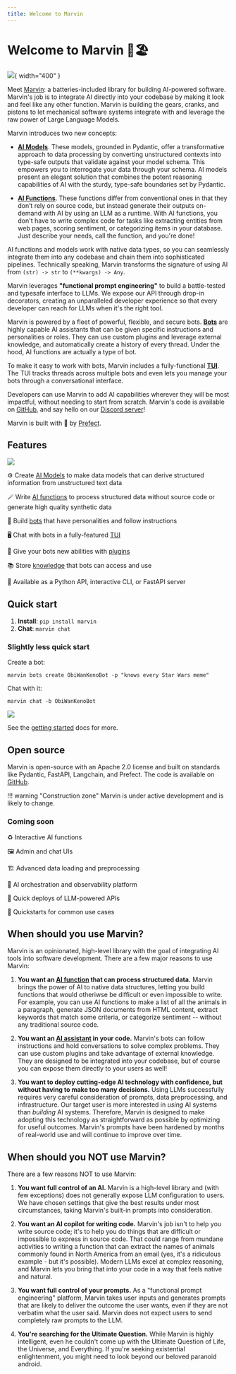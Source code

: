 ```yaml
---
title: Welcome to Marvin
---
```


# Welcome to Marvin 🤖🏖️

![](img/heroes/ai_model_windy_city_hero.png){ width="400" }

Meet [Marvin](https://github.com/prefecthq/marvin): a batteries-included library for building AI-powered software. Marvin's job is to integrate AI directly into your codebase by making it look and feel like any other function. Marvin is building the gears, cranks, and pistons to let mechanical software systems integrate with and leverage the raw power of Large Language Models.

Marvin introduces two new concepts:

  - [**AI Models**](guide/concepts/ai_models.md). These models, grounded in Pydantic, offer a transformative approach to data processing by converting unstructured contexts into type-safe outputs that validate against your model schema. This empowers you to interrogate your data through your schema. AI models present an elegant solution that combines the potent reasoning capabilities of AI with the sturdy, type-safe boundaries set by Pydantic.


  - [**AI Functions**](guide/concepts/ai_functions.md). These functions differ from conventional ones in that they don’t rely on source code, but instead generate their outputs on-demand with AI by using an LLM as a runtime. With AI functions, you don't have to write complex code for tasks like extracting entities from web pages, scoring sentiment, or categorizing items in your database. Just describe your needs, call the function, and you're done!


AI functions and models work with native data types, so you can seamlessly integrate them into any codebase and chain them into sophisticated pipelines. Technically speaking, Marvin transforms the signature of using AI from `(str) -> str` to `(**kwargs) -> Any`. 
    
Marvin leverages **"functional prompt engineering"** to build a battle-tested and typesafe interface to LLMs. We expose our API through drop-in decorators, creating an unparalleled developer experience so that every developer can reach for LLMs when it's the right tool. 

Marvin is powered by a fleet of powerful, flexible, and secure bots. [**Bots**](guide/concepts/bots.md) are highly capable AI assistants that can be given specific instructions and personalities or roles. They can use custom plugins and leverage external knowledge, and automatically create a history of every thread. Under the hood, AI functions are actually a type of bot. 

To make it easy to work with bots, Marvin includes a fully-functional [**TUI**](guide/concepts/tui.md). The TUI tracks threads across multiple bots and even lets you manage your bots through a conversational interface.

Developers can use Marvin to add AI capabilities wherever they will be most impactful, without needing to start from scratch. Marvin's code is available on [GitHub](https://github.com/prefecthq/marvin), and say hello on our [Discord server](https://discord.gg/Kgw4HpcuYG)!

Marvin is built with 💙 by [Prefect](https://www.prefect.io).

<!-- !!! quote "GPP"
    "Let’s build robots with Genuine People Personalities!" they said. So they tried it out with me. I’m a personality prototype. You can tell, can’t you?
    
    -- <a href="https://www.youtube.com/clip/UgkxNj9p6jPFM8eWAmRJiKoPeOmvQxb8viQv" target="_blank">Marvin</a> -->
    
## Features
<!-- ![](img/heroes/gpp.png) -->
![](img/tui/colorful_fruit.png)

⚙️ Create [AI Models](guide/concepts/ai_models.md) to make data models that can derive structured information from unstructured text data

🪄 Write [AI functions](guide/concepts/ai_functions.md) to process structured data without source code or generate high quality synthetic data

🤖 Build [bots](guide/concepts/bots.md) that have personalities and follow instructions

🖥️ Chat with bots in a fully-featured [TUI](guide/concepts/tui.md)

🔌 Give your bots new abilities with [plugins](guide/concepts/plugins.md) 

📚 Store [knowledge](guide/concepts/loaders_and_documents.md) that bots can access and use

📡 Available as a Python API, interactive CLI, or FastAPI server

## Quick start
1. **Install**: `pip install marvin`
2. **Chat**: `marvin chat`

### Slightly less quick start
Create a bot:
```shell
marvin bots create ObiWanKenoBot -p "knows every Star Wars meme"
```
Chat with it:
```
marvin chat -b ObiWanKenoBot
```
![](img/tui/star_wars.png)


See the [getting started](getting_started/installation.md) docs for more.

## Open source

Marvin is open-source with an Apache 2.0 license and built on standards like Pydantic, FastAPI, Langchain, and Prefect. The code is available on [GitHub](https://github.com/prefecthq/marvin).

!!! warning "Construction zone"
    Marvin is under active development and is likely to change. 

### Coming soon

♻️ Interactive AI functions

🖼️ Admin and chat UIs

🏗️ Advanced data loading and preprocessing

🔭 AI orchestration and observability platform

🚀 Quick deploys of LLM-powered APIs

🎁 Quickstarts for common use cases

## When should you use Marvin?

Marvin is an opinionated, high-level library with the goal of integrating AI tools into software development. There are a few major reasons to use Marvin:

1. **You want an [AI function](guide/concepts/ai_functions.md) that can process structured data.** Marvin brings the power of AI to native data structures, letting you build functions that would otheriwse be difficult or even impossible to write. For example, you can use AI functions to make a list of all the animals in a paragraph, generate JSON documents from HTML content, extract keywords that match some criteria, or categorize sentiment -- without any traditional source code.

2. **You want an [AI assistant](guide/concepts/bots.md) in your code.** Marvin's bots can follow instructions and hold conversations to solve complex problems. They can use custom plugins and take advantage of external knowledge. They are designed to be integrated into your codebase, but of course you can expose them directly to your users as well!

3. **You want to deploy cutting-edge AI technology with confidence, but without having to make too many decisions.** Using LLMs successfully requires very careful consideration of prompts, data preprocessing, and infrastructure. Our target user is more interested in *using* AI systems than *building* AI systems. Therefore, Marvin is designed to make adopting this technology as straightforward as possible by optimizing for useful outcomes. Marvin's prompts have been hardened by months of real-world use and will continue to improve over time.
## When should you NOT use Marvin?
There are a few reasons NOT to use Marvin:

1. **You want full control of an AI.** Marvin is a high-level library and (with few exceptions) does not generally expose LLM configuration to users. We have chosen settings that give the best results under most circumstances, taking Marvin's built-in prompts into consideration.
   
2. **You want an AI copilot for writing code.** Marvin's job isn't to help you write source code; it's to help you do things that are difficult or impossible to express in source code. That could range from mundane activities to writing a function that can extract the names of animals commonly found in North America from an email (yes, it's a ridiculous example - but it's possible). Modern LLMs excel at complex reasoning, and Marvin lets you bring that into your code in a way that feels native and natural.

3. **You want full control of your prompts.** As a "functional prompt engineering" platform, Marvin takes user inputs and generates prompts that are likely to deliver the outcome the user wants, even if they are not verbatim what the user said. Marvin does not expect users to send completely raw prompts to the LLM. 

4. **You're searching for the Ultimate Question.** While Marvin is highly intelligent, even he couldn't come up with the Ultimate Question of Life, the Universe, and Everything. If you're seeking existential enlightenment, you might need to look beyond our beloved paranoid android.
